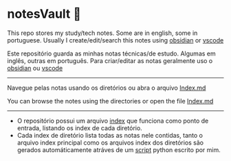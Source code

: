 # notesVault 📖
This repo stores my study/tech notes. Some are in english, some in portuguese.
Usually I create/edit/search this notes using [obsidian](https://obsidian.md/) or [vscode](https://code.visualstudio.com/)

Este repositório guarda as minhas notas técnicas/de estudo. Algumas em inglês, outras em português.
Para criar/editar as notas geralmente uso o  [obsidian](https://obsidian.md/) ou [vscode](https://code.visualstudio.com/)

---

Navegue pelas notas usando os diretórios ou abra o arquivo [Index.md](Index.md)

You can browse the notes using the directories or open the file [Index.md](Index.md)

---
- O repositório possui um arquivo [index]() que funciona como ponto de entrada, listando os index de cada diretório. 
- Cada index de diretório lista todas as notas nele contidas, tanto o arquivo index principal como os arquivos index dos diretórios são gerados automáticamente atráves de um [script]() python escrito por mim.